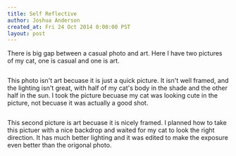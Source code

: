 ```yaml
---
title: Self Reflective
author: Joshua Anderson
created_at: Fri 24 Oct 2014 0:00:00 PST
layout: post
---
```


There is big gap between a casual photo and art. Here I have two pictures of my cat, one is casual and one is art.

<img class="post-image" src="https://s3.amazonaws.com/xatigo/cat-not-art.jpg" alt="">

This photo isn't art becuase it is just a quick picture. It isn't well framed, and the lighting isn't great, with half of my cat's body in the shade and the other half in the sun. I took the picture becuase my cat was looking cute in the picture, not becuase it was actually a good shot.

<img class="post-image" src="https://s3.amazonaws.com/xatigo/cat-art.jpg" alt="">

This second picture is art becuase it is nicely framed. I planned how to take this pictuer with a nice backdrop and waited for my cat to look the right direction. It has much better lighting and it was edited to make the exposure even better than the origonal photo.
